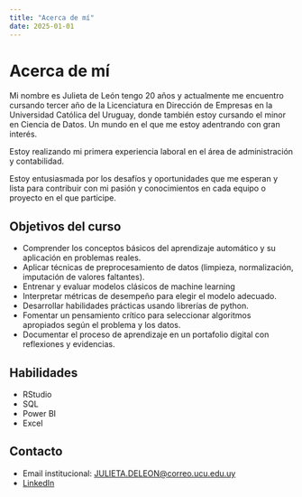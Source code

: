 ```yaml
---
title: "Acerca de mí"
date: 2025-01-01
---
```


# Acerca de mí

Mi nombre es Julieta de León tengo 20 años y actualmente me encuentro cursando tercer año de la Licenciatura en Dirección de Empresas en la Universidad Católica del Uruguay, donde también estoy cursando el minor en Ciencia de Datos. Un mundo en el que me estoy adentrando con gran interés. 

Estoy realizando mi primera experiencia laboral en el área de administración y contabilidad. 

Estoy entusiasmada por los desafíos y oportunidades que me esperan y lista para contribuir con mi pasión y conocimientos en cada equipo o proyecto en el que participe.

## Objetivos del curso

- Comprender los conceptos básicos del aprendizaje automático y su aplicación en problemas reales.
- Aplicar técnicas de preprocesamiento de datos (limpieza, normalización, imputación de valores faltantes).
- Entrenar y evaluar modelos clásicos de machine learning
- Interpretar métricas de desempeño para elegir el modelo adecuado.
- Desarrollar habilidades prácticas usando librerías de python.
- Fomentar un pensamiento crítico para seleccionar algoritmos apropiados según el problema y los datos.
- Documentar el proceso de aprendizaje en un portafolio digital con reflexiones y evidencias.

## Habilidades
- RStudio
- SQL
- Power BI
- Excel

## Contacto
- Email institucional: JULIETA.DELEON@correo.ucu.edu.uy
- [LinkedIn](https://www.linkedin.com/in/julietadeleongordon)
